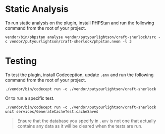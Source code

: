 # Static Analysis

To run static analysis on the plugin, install PHPStan and run the following command from the root of your project.

    vendor/bin/phpstan analyse vendor/putyourlightson/craft-sherlock/src -c vendor/putyourlightson/craft-sherlock/phpstan.neon -l 3

# Testing

To test the plugin, install Codeception, update `.env` and run the following command from the root of your project.

    ./vendor/bin/codecept run -c ./vendor/putyourlightson/craft-sherlock

Or to run a specific test.

    ./vendor/bin/codecept run -c ./vendor/putyourlightson/craft-sherlock unit services/GenerateCacheTest:cacheSaved

> Ensure that the database you specify in `.env` is not one that actually contains any data as it will be cleared when the tests are run. 
